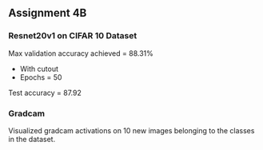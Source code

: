 ## Assignment 4B

### Resnet20v1 on CIFAR 10 Dataset

Max validation accuracy achieved = 88.31%

- With cutout
- Epochs = 50

Test accuracy = 87.92

### Gradcam

Visualized gradcam activations on 10 new images belonging to the classes in the dataset.



